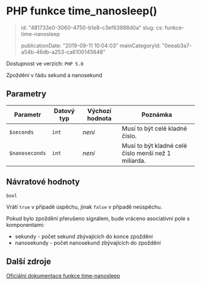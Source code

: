 PHP funkce time_nanosleep()
===========================

> id: "481733e0-3060-4750-b1e8-c3ef63988d0a"
> slug:
> 	cs: funkce-time-nanosleep
>
> publicationDate: "2019-09-11 10:04:03"
> mainCategoryId: "0eeab3a7-a54b-46db-a253-ca6100145648"

Dostupnost ve verzích: `PHP 5.0`

Zpoždění v řádu sekund a nanosekund


Parametry
--------------

| Parametr | Datový typ | Výchozí hodnota | Poznámka |
|-----|-----|-----|-----|
| `$seconds` | `int` | *není* | Musí to být celé kladné číslo. |
| `$nanoseconds` | `int` | *není* | Musí to být kladné celé číslo menší než 1 miliarda. |


Návratové hodnoty
----------------

`bool`

Vrátí `true` v případě úspěchu, jinak `false` v případě neúspěchu.

Pokud bylo zpoždění přerušeno signálem, bude vráceno asociativní pole s komponentami:

- sekundy - počet sekund zbývajících do konce zpoždění
- nanosekundy - počet nanosekund zbývajících do zpoždění

Další zdroje
------------

[Oficiální dokumentace funkce time-nanosleep](https://www.php.net/manual/en/function.time-nanosleep.php)
